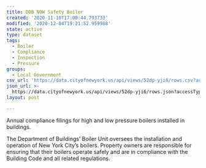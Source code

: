 ```yaml
---
title: DOB NOW Safety Boiler
created: '2020-11-10T17:00:44.793733'
modified: '2020-12-04T19:21:52.959988'
state: active
type: dataset
tags:
  - Boiler
  - Compliance
  - Inspection
  - Pressure
groups:
  - Local Government
csv_url: 'https://data.cityofnewyork.us/api/views/52dp-yji6/rows.csv?accessType=DOWNLOAD'
json_url: >-
  https://data.cityofnewyork.us/api/views/52dp-yji6/rows.json?accessType=DOWNLOAD
layout: post

---
```

Annual compliance filings for high and low pressure boilers installed in buildings.

The Department of Buildings’ Boiler Unit oversees the installation and operation of New York City’s boilers. Property owners are responsible for ensuring that their boilers operate safely and are in compliance with the Building Code and all related regulations.
